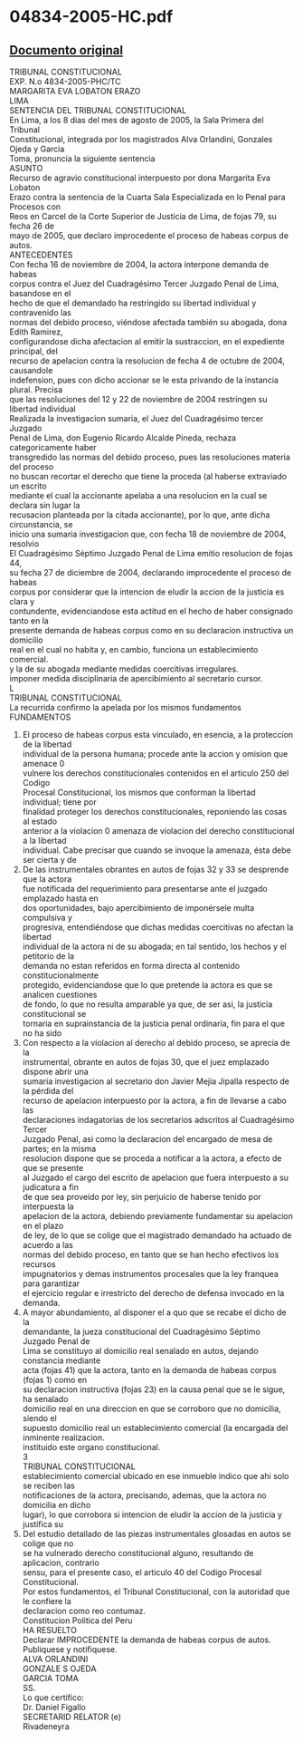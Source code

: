 
04834-2005-HC.pdf
=================
  
[Documento original](https://tc.gob.pe/jurisprudencia/2005/04834-2005-HC.pdf)  
---  
TRIBUNAL CONSTITUCIONAL  
EXP. N.o 4834-2005-PHC/TC  
MARGARITA EVA LOBATON ERAZO  
LIMA  
SENTENCIA DEL TRIBUNAL CONSTITUCIONAL  
En Lima, a los 8 dias del mes de agosto de 2005, la Sala Primera del Tribunal  
Constitucional, integrada por los magistrados Alva Orlandini, Gonzales Ojeda y Garcia  
Toma, pronuncia la siguiente sentencia  
ASUNTO  
Recurso de agravio constitucional interpuesto por dona Margarita Eva Lobaton  
Erazo contra la sentencia de la Cuarta Sala Especializada en lo Penal para Procesos con  
Reos en Carcel de la Corte Superior de Justicia de Lima, de fojas 79, su fecha 26 de  
mayo de 2005, que declaro improcedente el proceso de habeas corpus de autos.  
ANTECEDENTES  
Con fecha 16 de noviembre de 2004, la actora interpone demanda de habeas  
corpus contra el Juez del Cuadragésimo Tercer Juzgado Penal de Lima, basandose en el  
hecho de que el demandado ha restringido su libertad individual y contravenido las  
normas del debido proceso, viéndose afectada también su abogada, dona Edith Ramirez,  
configurandose dicha afectacion al emitir la sustraccion, en el expediente principal, del  
recurso de apelacion contra la resolucion de fecha 4 de octubre de 2004, causandole  
indefension, pues con dicho accionar se le esta privando de la instancia plural. Precisa  
que las resoluciones del 12 y 22 de noviembre de 2004 restringen su libertad individual  
Realizada la investigacion sumaria, el Juez del Cuadragésimo tercer Juzgado  
Penal de Lima, don Eugenio Ricardo Alcalde Pineda, rechaza categoricamente haber  
transgredido las normas del debido proceso, pues las resoluciones materia del proceso  
no buscan recortar el derecho que tiene la proceda (al haberse extraviado un escrito  
mediante el cual la accionante apelaba a una resolucion en la cual se declara sin lugar la  
recusacion planteada por la citada accionante), por lo que, ante dicha circunstancia, se  
inicio una sumaria investigacion que, con fecha 18 de noviembre de 2004, resolvio  
El Cuadragésimo Séptimo Juzgado Penal de Lima emitio resolucion de fojas 44,  
su fecha 27 de diciembre de 2004, declarando improcedente el proceso de habeas  
corpus por considerar que la intencion de eludir la accion de la justicia es clara y  
contundente, evidenciandose esta actitud en el hecho de haber consignado tanto en la  
presente demanda de habeas corpus como en su declaracion instructiva un domicilio  
real en el cual no habita y, en cambio, funciona un establecimiento comercial.  
y la de su abogada mediante medidas coercitivas irregulares.  
imponer medida disciplinaria de apercibimiento al secretario cursor.  
L  
TRIBUNAL CONSTITUCIONAL  
La recurrida confirmo la apelada por los mismos fundamentos  
FUNDAMENTOS  
1. El proceso de habeas corpus esta vinculado, en esencia, a la proteccion de la libertad  
individual de la persona humana; procede ante la accion y omision que amenace 0  
vulnere los derechos constitucionales contenidos en el articulo 250 del Codigo  
Procesal Constitucional, los mismos que conforman la libertad individual; tiene por  
finalidad proteger los derechos constitucionales, reponiendo las cosas al estado  
anterior a la violacion 0 amenaza de violacion del derecho constitucional a la libertad  
individual. Cabe precisar que cuando se invoque la amenaza, ésta debe ser cierta y de  
2. De las instrumentales obrantes en autos de fojas 32 y 33 se desprende que la actora  
fue notificada del requerimiento para presentarse ante el juzgado emplazado hasta en  
dos oportunidades, bajo apercibimiento de imponérsele multa compulsiva y  
progresiva, entendiéndose que dichas medidas coercitivas no afectan la libertad  
individual de la actora ni de su abogada; en tal sentido, los hechos y el petitorio de la  
demanda no estan referidos en forma directa al contenido constitucionalmente  
protegido, evidenciandose que lo que pretende la actora es que se analicen cuestiones  
de fondo, lo que no resulta amparable ya que, de ser asi, la justicia constitucional se  
tornaria en suprainstancia de la justicia penal ordinaria, fin para el que no ha sido  
3. Con respecto a la violacion al derecho al debido proceso, se aprecia de la  
instrumental, obrante en autos de fojas 30, que el juez emplazado dispone abrir una  
sumaria investigacion al secretario don Javier Mejia Jipalla respecto de la pérdida del  
recurso de apelacion interpuesto por la actora, a fin de llevarse a cabo las  
declaraciones indagatorias de los secretarios adscritos al Cuadragésimo Tercer  
Juzgado Penal, asi como la declaracion del encargado de mesa de partes; en la misma  
resolucion dispone que se proceda a notificar a la actora, a efecto de que se presente  
al Juzgado el cargo del escrito de apelacion que fuera interpuesto a su judicatura a fin  
de que sea proveido por ley, sin perjuicio de haberse tenido por interpuesta la  
apelacion de la actora, debiendo previamente fundamentar su apelacion en el plazo  
de ley, de lo que se colige que el magistrado demandado ha actuado de acuerdo a las  
normas del debido proceso, en tanto que se han hecho efectivos los recursos  
impugnatorios y demas instrumentos procesales que la ley franquea para garantizar  
el ejercicio regular e irrestricto del derecho de defensa invocado en la demanda.  
4. A mayor abundamiento, al disponer el a quo que se recabe el dicho de la  
demandante, la jueza constitucional del Cuadragésimo Séptimo Juzgado Penal de  
Lima se constituyo al domicilio real senalado en autos, dejando constancia mediante  
acta (fojas 41) que la actora, tanto en la demanda de habeas corpus (fojas 1) como en  
su declaracion instructiva (fojas 23) en la causa penal que se le sigue, ha senalado  
domicilio real en una direccion en que se corroboro que no domicilia, siendo el  
supuesto domicilio real un establecimiento comercial (la encargada del  
inminente realizacion.  
instituido este organo constitucional.  
3  
TRIBUNAL CONSTITUCIONAL  
establecimiento comercial ubicado en ese inmueble indico que ahi solo se reciben las  
notificaciones de la actora, precisando, ademas, que la actora no domicilia en dicho  
lugar), lo que corrobora si intencion de eludir la accion de la justicia y justifica su  
5. Del estudio detallado de las piezas instrumentales glosadas en autos se colige que no  
se ha vulnerado derecho constitucional alguno, resultando de aplicacion, contrario  
sensu, para el presente caso, el articulo 40 del Codigo Procesal Constitucional.  
Por estos fundamentos, el Tribunal Constitucional, con la autoridad que le confiere la  
declaracion como reo contumaz.  
Constitucion Politica del Peru  
HA RESUELTO  
Declarar IMPROCEDENTE la demanda de habeas corpus de autos.  
Publiquese y notifiquese.  
ALVA ORLANDINI  
GONZALE S OJEDA  
GARCIA TOMA  
SS.  
Lo que certifico:  
Dr. Daniel Figallo  
SECRETARID RELATOR (e)  
Rivadeneyra